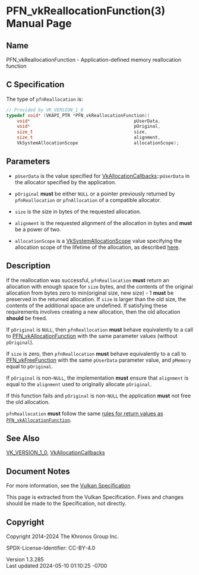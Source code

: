 # PFN_vkReallocationFunction(3) Manual Page

## Name

PFN_vkReallocationFunction - Application-defined memory reallocation
function



## <a href="#_c_specification" class="anchor"></a>C Specification

The type of `pfnReallocation` is:

``` c
// Provided by VK_VERSION_1_0
typedef void* (VKAPI_PTR *PFN_vkReallocationFunction)(
    void*                                       pUserData,
    void*                                       pOriginal,
    size_t                                      size,
    size_t                                      alignment,
    VkSystemAllocationScope                     allocationScope);
```

## <a href="#_parameters" class="anchor"></a>Parameters

- `pUserData` is the value specified for
  [VkAllocationCallbacks](https://registry.khronos.org/vulkan/specs/1.3-extensions/man/html/VkAllocationCallbacks.html)::`pUserData` in
  the allocator specified by the application.

- `pOriginal` **must** be either `NULL` or a pointer previously returned
  by `pfnReallocation` or `pfnAllocation` of a compatible allocator.

- `size` is the size in bytes of the requested allocation.

- `alignment` is the requested alignment of the allocation in bytes and
  **must** be a power of two.

- `allocationScope` is a
  [VkSystemAllocationScope](https://registry.khronos.org/vulkan/specs/1.3-extensions/man/html/VkSystemAllocationScope.html) value
  specifying the allocation scope of the lifetime of the allocation, as
  described <a
  href="https://registry.khronos.org/vulkan/specs/1.3-extensions/html/vkspec.html#memory-host-allocation-scope"
  target="_blank" rel="noopener">here</a>.

## <a href="#_description" class="anchor"></a>Description

If the reallocation was successful, `pfnReallocation` **must** return an
allocation with enough space for `size` bytes, and the contents of the
original allocation from bytes zero to min(original size, new size) - 1
**must** be preserved in the returned allocation. If `size` is larger
than the old size, the contents of the additional space are undefined.
If satisfying these requirements involves creating a new allocation,
then the old allocation **should** be freed.

If `pOriginal` is `NULL`, then `pfnReallocation` **must** behave
equivalently to a call to
[PFN_vkAllocationFunction](https://registry.khronos.org/vulkan/specs/1.3-extensions/man/html/PFN_vkAllocationFunction.html) with the same
parameter values (without `pOriginal`).

If `size` is zero, then `pfnReallocation` **must** behave equivalently
to a call to [PFN_vkFreeFunction](https://registry.khronos.org/vulkan/specs/1.3-extensions/man/html/PFN_vkFreeFunction.html) with the same
`pUserData` parameter value, and `pMemory` equal to `pOriginal`.

If `pOriginal` is non-`NULL`, the implementation **must** ensure that
`alignment` is equal to the `alignment` used to originally allocate
`pOriginal`.

If this function fails and `pOriginal` is non-`NULL` the application
**must** not free the old allocation.

`pfnReallocation` **must** follow the same
<a href="vkAllocationFunction_return_rules.html" target="_blank"
rel="noopener">rules for return values as
<code>PFN_vkAllocationFunction</code></a>.

## <a href="#_see_also" class="anchor"></a>See Also

[VK_VERSION_1_0](https://registry.khronos.org/vulkan/specs/1.3-extensions/man/html/VK_VERSION_1_0.html),
[VkAllocationCallbacks](https://registry.khronos.org/vulkan/specs/1.3-extensions/man/html/VkAllocationCallbacks.html)

## <a href="#_document_notes" class="anchor"></a>Document Notes

For more information, see the <a
href="https://registry.khronos.org/vulkan/specs/1.3-extensions/html/vkspec.html#PFN_vkReallocationFunction"
target="_blank" rel="noopener">Vulkan Specification</a>

This page is extracted from the Vulkan Specification. Fixes and changes
should be made to the Specification, not directly.

## <a href="#_copyright" class="anchor"></a>Copyright

Copyright 2014-2024 The Khronos Group Inc.

SPDX-License-Identifier: CC-BY-4.0

Version 1.3.285  
Last updated 2024-05-10 01:10:25 -0700
